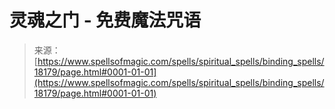 <!--yml

category: 未分类

date: 2024-06-12 18:59:41

-->

# 灵魂之门 - 免费魔法咒语

> 来源：[https://www.spellsofmagic.com/spells/spiritual_spells/binding_spells/18179/page.html#0001-01-01](https://www.spellsofmagic.com/spells/spiritual_spells/binding_spells/18179/page.html#0001-01-01)
